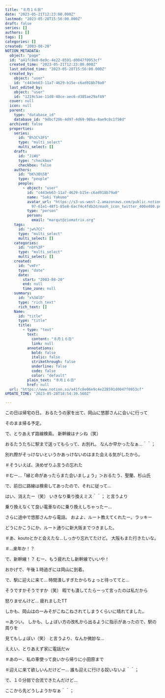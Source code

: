 ```yaml
---
title: "８月１６日"
date: "2023-05-21T12:23:00.000Z"
lastmod: "2023-05-28T15:56:00.000Z"
draft: false
series: []
authors: []
tags: []
categories: []
created: "2003-08-20"
NOTION_METADATA:
  object: "page"
  id: "a41fc8e0-6e9c-4e22-8591-d0047f0953cf"
  created_time: "2023-05-21T12:23:00.000Z"
  last_edited_time: "2023-05-28T15:56:00.000Z"
  created_by:
    object: "user"
    id: "c443eb63-11a7-4629-b15e-c6ad918b79a0"
  last_edited_by:
    object: "user"
    id: "1219c5ae-11d8-48ce-aec6-d385ae29af49"
  cover: null
  icon: null
  parent:
    type: "database_id"
    database_id: "9dbcf20b-4d97-4d69-98ba-8ae9c8c1f58d"
  archived: false
  properties:
    series:
      id: "B%3C%3FS"
      type: "multi_select"
      multi_select: []
    draft:
      id: "JiWU"
      type: "checkbox"
      checkbox: false
    authors:
      id: "bK%3B%5B"
      type: "people"
      people:
        - object: "user"
          id: "c443eb63-11a7-4629-b15e-c6ad918b79a0"
          name: "Saki Yakumo"
          avatar_url: "https://s3-us-west-2.amazonaws.com/public.notion-static.com/3ad1c4\
            97-61e1-48f1-85e8-6acf4c4fdb2d/maoh_icon_twitter_400x400.png"
          type: "person"
          person:
            email: "marqut@ziomatrix.org"
    tags:
      id: "jw%7CC"
      type: "multi_select"
      multi_select: []
    categories:
      id: "nbY%3F"
      type: "multi_select"
      multi_select: []
    created:
      id: "vmFr"
      type: "date"
      date:
        start: "2003-08-20"
        end: null
        time_zone: null
    summary:
      id: "x%3AlD"
      type: "rich_text"
      rich_text: []
    Name:
      id: "title"
      type: "title"
      title:
        - type: "text"
          text:
            content: "８月１６日"
            link: null
          annotations:
            bold: false
            italic: false
            strikethrough: false
            underline: false
            code: false
            color: "default"
          plain_text: "８月１６日"
          href: null
  url: "https://www.notion.so/a41fc8e06e9c4e228591d0047f0953cf"
UPDATE_TIME: "2023-05-28T18:54:39.560Z"

---
```

<link rel="stylesheet" href="https://cdn.jsdelivr.net/npm/katex@0.16.2/dist/katex.min.css" integrity="sha384-bYdxxUwYipFNohQlHt0bjN/LCpueqWz13HufFEV1SUatKs1cm4L6fFgCi1jT643X" crossorigin="anonymous">


この日は帰宅の日。 おるたうの家を出て、岡山に悠那さんに会いに行って


そのまま帰る予定。


で、とりあえず路線検索。 新幹線はナシね（笑）


おるたうたちに駅まで送ってもらって、お別れ。 なんか早かったなぁ…＾＾；


別れ際がそっけないというかあっけないのはまた会える気がしたから。


＃そういえば、決めぜりふ言うの忘れた


＃むー…「縁と命があったらまた会いましょう」＞おるたう、聖蘭、杉山氏


で、前日に路線は検索してあったので、それに従って…


はい、消えたー（笑） いきなり乗り換えミス＾＾； と言うより


乗り換えなくて良い電車なのに乗り換えしちゃったー…


さらに途中で悠那さんから電話。 およよ、ルート教えてくれたー。ラッキー


どうにかこうにか、ルート通りに新大阪までつきました。


＃あ、koutoとかと会えたな…しっかり忘れてたけど。 大阪もまた行きたいな。


＃…来年か！？


で、新幹線！？ むー、もう疲れたし新幹線でいいや！


おかげで、午後１時過ぎには岡山に到着。


で、駅に迎えに来て… 時間潰しすぎたからちょっと待っててと…


そうですかそうですか（笑） 暇でも潰してたらーって言ったのは私だから


怒りませんけど… 疲れましたTT


しかも、岡山はのーみそがこねこねされてしまうくらいに晴れてました。


＝あつい。 しかも、しょぼい方の改札から出るように指示があったので、駅の周りを


見てもしょぼい（笑） と言うより、なんか微妙な…


ええい、とりあえず家に電話だｗ


＃あのー、私の車使って良いから帰りに小田原まで


＃迎えに来て欲しいんだけどー… 誰も迎えに行ける奴いないよ＾＾；


で、１０分弱で合流できたんだけど…


ここから先どうしようかなぁ＾＾；

